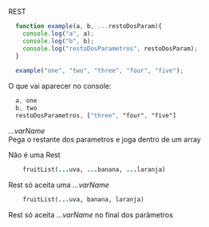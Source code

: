 REST

```  javascript
  function example(a, b, ...restoDosParam){
    console.log("a", a);
    console.log("b", b);
    console.log("restoDosParametros", restoDosParam); 
  }
  
  example("one", "two", "three", "four", "five");

```

O que vai aparecer no console:

``` css
  a, one
  b, two
  restoDosParametros, ["three", "four", "five"]

```


_...varName_ <br>
Pega o restante dos parametros e joga dentro de um array


Não é uma Rest


``` ruby
    fruitList(...uva, ...banana, ...laranja)
```
Rest só aceita uma _...varName_


``` ruby
    fruitList(...uva, banana, laranja)
```

Rest só aceita _...varName_ no final dos parâmetros

